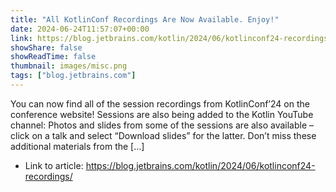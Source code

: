 ```yaml
---
title: "All KotlinConf Recordings Are Now Available. Enjoy!"
date: 2024-06-24T11:57:07+00:00
link: https://blog.jetbrains.com/kotlin/2024/06/kotlinconf24-recordings/
showShare: false
showReadTime: false
thumbnail: images/misc.png
tags: ["blog.jetbrains.com"]
---
```

You can now find all of the session recordings from KotlinConf’24 on the conference website! Sessions are also being added to the Kotlin YouTube channel: Photos and slides from some of the sessions are also available – click on a talk and select “Download slides” for the latter. Don’t miss these additional materials from the […]

- Link to article: https://blog.jetbrains.com/kotlin/2024/06/kotlinconf24-recordings/
